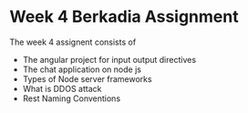 
# Week 4 Berkadia Assignment

The week 4 assignent consists of
* The angular project for input output directives
* The chat application on node js
* Types of Node server frameworks
* What is DDOS attack
* Rest Naming Conventions

